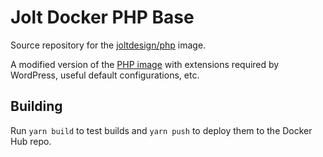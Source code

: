 # Jolt Docker PHP Base

Source repository for the [joltdesign/php](repo) image.

A modified version of the [PHP image](upstream) with extensions required by WordPress, useful default configurations, etc.

## Building

Run `yarn build` to test builds and `yarn push` to deploy them to the Docker Hub repo.

[repo]: https://hub.docker.com/r/joltdesign/php
[upstream]: https://hub.docker.com/_/php/
